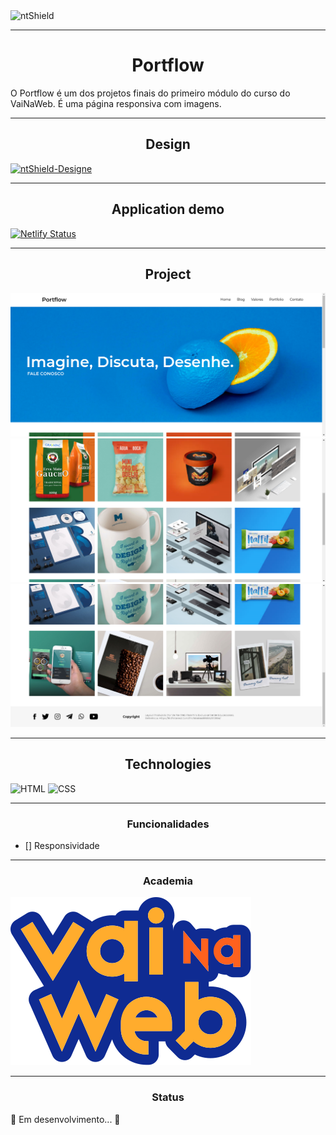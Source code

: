 <img src="https://img.shields.io/static/v1?label=Code&message=vBlackCD&color=1C1C1C&style=for-the-badge&logo=GHOST" alt="ntShield">


---

<h1 align="center">Portflow</h1>

<p>
O Portflow é um dos projetos finais do primeiro módulo do curso do VaiNaWeb. É uma página responsiva com imagens.
</p>

---

<h2 align="center">Design</h2>
<a href="https://xd.adobe.com/view/13ead2e1-3ac9-44a1-b4cb-14736da07bb0-46b9/specs/"><img src="https://img.shields.io/static/v1?label=Design&message=ADOBEXD&color=4B0082&style=for-the-badge&logo=GHOST" alt="ntShield-Designe"></a>

---

<h2  align="center">Application demo</h2>

[![Netlify Status](https://api.netlify.com/api/v1/badges/d6ab7560-4326-4d52-b51e-b2daf057ff86/deploy-status)](https://app.netlify.com/sites/portflow-vnw/deploys)

---

<h2  align="center">Project</h2>

<img src="Assets/ProjectImages/Portflow-OneImage.png" alt="PageWeb-01">
<img src="Assets/ProjectImages/Portflow-TwoImage.png" alt="PageWeb-02">
<img src="Assets/ProjectImages/Portflow-ThreeImage.png" alt="PageWeb-03"> 

---

<h2  align="center">Technologies</h2>

![HTML](https://img.shields.io/badge/HTML5-E34F26?style=for-the-badge&logo=html5&logoColor=white)
![CSS](https://img.shields.io/badge/CSS3-1572B6?style=for-the-badge&logo=css3&logoColor=white)

---

<h3 align="center">Funcionalidades</h3>

- [] Responsividade

---

<h3 align="center">Academia</h3>

<section>
    <img src="Assets/LogoVNW.svg">
</section>

---

<h3 align="center">Status</h3>

<p>
    🚧 Em desenvolvimento... 🚧
</p>
